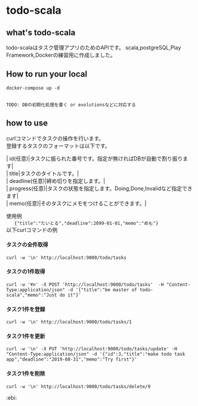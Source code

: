 # todo-scala

## what's todo-scala
todo-scalaはタスク管理アプリのためのAPIです。
scala,postgreSQL,Play Framework,Dockerの練習用に作成しました。  

## How to run your local
```
docker-compose up -d
```  

```

TODO: DBの初期化処理を書く or evolutionsなどに対応する

```

## how to use
curlコマンドでタスクの操作を行います。  
登録するタスクのフォーマットは以下です。  

| id(任意)|タスクに振られた番号です。指定が無ければDBが自動で割り振ります|  
| title|タスクのタイトルです。|  
| deadline(任意)|締め切りを指定します。|  
| progress(任意)|タスクの状態を指定します。Doing,Done,Invalidなど指定できます|  
| memo(任意)|そのタスクにメモをつけることができます。|  

使用例  
`	
{"title":"たいとる","deadline":2099-01-01,"memo":"めも"}
`    
以下curlコマンドの例  

#### タスクの全件取得
```
curl -w '\n' http://localhost:9000/todo/tasks
```
#### タスクの1件取得
```
curl -w '¥n' -X POST 'http://localhost:9000/todo/tasks'  -H "Content-Type:application/json" -d '{"title":"be master of todo-scala","memo":"Just do it"}'
```
#### タスク1件を登録
```
curl -w '\n' http://localhost:9000/todo/tasks/1
```
#### タスク1件を更新
```
curl -w '\n' -X PUT 'http://localhost:9000/todo/tasks/update' -H "Content-Type:application/json" -d '{"id":3,"title":"make todo task app","deadline":"2019-08-31","memo":"Try first"}'
```
#### タスク1件を削除
```
curl -w '\n' http://localhost:9000/todo/tasks/delete/9
```


:ebi:

